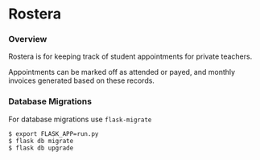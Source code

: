 # Rostera
### Overview
Rostera is for keeping track of student appointments for private teachers.

Appointments can be marked off as attended or payed, and monthly invoices 
generated based on these records.  

### Database Migrations
For database migrations use `flask-migrate`
```
$ export FLASK_APP=run.py
$ flask db migrate
$ flask db upgrade
```